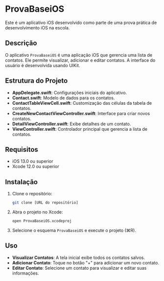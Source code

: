 # ProvaBaseiOS

Este é um aplicativo iOS desenvolvido como parte de uma prova prática de desenvolvimento iOS na escola.
## Descrição

O aplicativo `ProvaBaseiOS` é uma aplicação iOS que gerencia uma lista de contatos. Ele permite visualizar, adicionar e editar contatos. A interface do usuário é desenvolvida usando UIKit.

## Estrutura do Projeto

- **AppDelegate.swift**: Configurações iniciais do aplicativo.
- **Contact.swift**: Modelo de dados para os contatos.
- **ContactTableViewCell.swift**: Customização das células da tabela de contatos.
- **CreateNewContactViewController.swift**: Interface para criar novos contatos.
- **DetailViewController.swift**: Exibe detalhes de um contato.
- **ViewController.swift**: Controlador principal que gerencia a lista de contatos.

## Requisitos

- iOS 13.0 ou superior
- Xcode 12.0 ou superior

## Instalação

1. Clone o repositório:
   ```bash
   git clone [URL do repositório]
   ```
2. Abra o projeto no Xcode:
   ```bash
   open ProvaBaseiOS.xcodeproj
   ```
3. Selecione o esquema `ProvaBaseiOS` e execute o projeto (⌘R).

## Uso

- **Visualizar Contatos**: A tela inicial exibe todos os contatos salvos.
- **Adicionar Contato**: Toque no botão "+" para adicionar um novo contato.
- **Editar Contato**: Selecione um contato para visualizar e editar suas informações.

